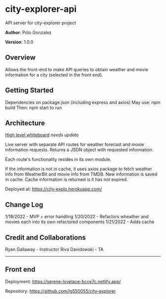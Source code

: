 # city-explorer-api
API server for city-explorer project

**Author**: Polo Gonzalez

**Version**: 1.0.0

## Overview
Allows the front-end to make API queries to obtain weather and movie information for a city (selected in the front end).

## Getting Started
Dependencies on package.json (including express and axios)
May use: npm build
Then: npm start to run

## Architecture
[High level whiteboard](./whiteboard.jpg) *needs update*

Live server with separate API routes for weather forecast and movie information requests.  Returns a JSON object with requested information.

Each route's functionality resides in its own module.

If the information is not in cache, it uses axios package to fetch weather info from WeatherBit and movie info from TMDB.  New information is saved in cache.  Cache information is returned is it has not expired.

Deployed at:
https://city-explo.herokuapp.com/

## Change Log
1/18/2022 - MVP + error handling
1/20/2022 - Refactors wheather and movies each into its own refactored components
1/21/2022 - Adds cache

## Credit and Collaborations
Ryan Gallaway - Instructor
Riva Davidowski - TA

---

## Front end

Deployment:
https://serene-lovelace-bcce7c.netlify.app/

Repository:
https://github.com/lg550055/city-explorer